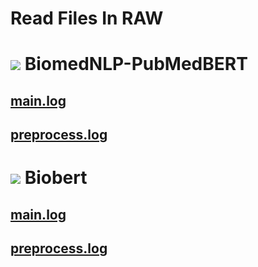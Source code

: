 # Read Files In RAW

# <img src="https://img.icons8.com/color/48/undefined/1-circle--v1.png"/> BiomedNLP-PubMedBERT

## [main.log](https://gitlab.com/research.dimas/nlp_bert_relation_extraction/-/raw/main/output/logs/BiomedNLP-PubMedBERT-main.log)  

## [preprocess.log](https://gitlab.com/research.dimas/nlp_bert_relation_extraction/-/raw/main/output/logs/BiomedNLP-PubMedBERT-preprocess.log) 

# <img src="https://img.icons8.com/color/48/undefined/2-circle--v1.png"/> Biobert

## [main.log](https://gitlab.com/research.dimas/nlp_bert_relation_extraction/-/raw/main/output/logs/Biobert-main.log) 

## [preprocess.log](https://gitlab.com/research.dimas/nlp_bert_relation_extraction/-/raw/main/output/logs/Biobert-preprocess.log) 
